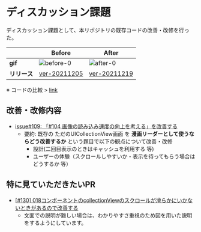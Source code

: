 # ディスカッション課題
ディスカッション課題として、本リポジトリの既存コードの改善・改修を行った。

|       | Before | After |
| ----- | ------ | ----- |
| **gif**   | ![before-0](https://user-images.githubusercontent.com/37968814/146660780-476d899a-d18f-49d8-ac2c-7671d623742b.gif) | ![after-0](https://user-images.githubusercontent.com/37968814/146660816-62c78d4d-3ec2-4e07-bc58-43a1e97c5505.gif) |
| **リリース** | [ver-20211205](https://github.com/tokizuoh/Pendula/releases/tag/ver-20211205) | [ver-20211219](https://github.com/tokizuoh/Pendula/releases/tag/ver-20211219)|

※ コードの比較 > [link](https://github.com/tokizuoh/Pendula/compare/ver-20211205...ver-20211219)

## 改善・改修内容

- [issue#109: 「#104 画像の読み込み速度の向上を考える」を改善する](https://github.com/tokizuoh/Pendula/issues/109)
  - 要約: 既存の ただのUICollectionView画面 を **漫画リーダーとして使うならどう改善するか** という題目で以下の観点について改善・改修
    - 設計(二回目表示のときはキャッシュを利用する 等)
    - ユーザーの体験（スクロールしやすいか・表示を待ってもらう場合はどうするか 等）

## 特に見ていただきたいPR

- [[#130] 018コンポーネントのcollectionViewのスクロールが滑らかにいかないときがあるので改善する](https://github.com/tokizuoh/Pendula/pull/131)
  - 文面での説明が難しい場合は、わかりやすさ重視のため図を用いた説明をするようにしています。
